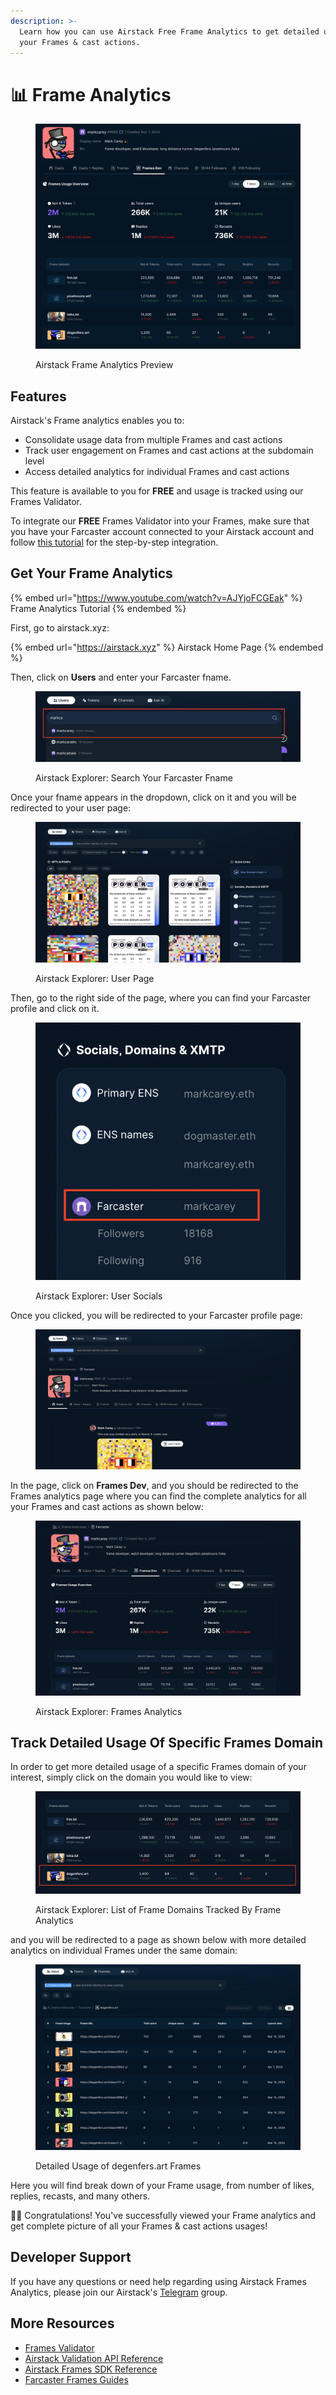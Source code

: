 ```yaml
---
description: >-
  Learn how you can use Airstack Free Frame Analytics to get detailed usage of
  your Frames & cast actions.
---
```


# 📊 Frame Analytics

<figure><img src="../../.gitbook/assets/image.png" alt=""><figcaption><p>Airstack Frame Analytics Preview</p></figcaption></figure>

## Features

Airstack's Frame analytics enables you to:

* Consolidate usage data from multiple Frames and cast actions
* Track user engagement on Frames and cast actions at the subdomain level
* Access detailed analytics for individual Frames and cast actions

This feature is available to you for **FREE** and usage is tracked using our Frames Validator.

To integrate our **FREE** Frames Validator into your Frames, make sure that you have your Farcaster account connected to your Airstack account and follow [this tutorial](frames-validator.md) for the step-by-step integration.

## Get Your Frame Analytics

{% embed url="https://www.youtube.com/watch?v=AJYjoFCGEak" %}
Frame Analytics Tutorial
{% endembed %}

First, go to airstack.xyz:

{% embed url="https://airstack.xyz" %}
Airstack Home Page
{% endembed %}

Then, click on **Users** and enter your Farcaster fname.

<figure><img src="../../.gitbook/assets/Screenshot 2024-05-06 at 20.07.12.png" alt=""><figcaption><p>Airstack Explorer: Search Your Farcaster Fname</p></figcaption></figure>

Once your fname appears in the dropdown, click on it and you will be redirected to your user page:

<figure><img src="../../.gitbook/assets/Screenshot 2024-05-06 at 20.09.18.png" alt=""><figcaption><p>Airstack Explorer: User Page</p></figcaption></figure>

Then, go to the right side of the page, where you can find your Farcaster profile and click on it.

<figure><img src="../../.gitbook/assets/Screenshot 2024-05-06 at 20.10.50.png" alt=""><figcaption><p>Airstack Explorer: User Socials</p></figcaption></figure>

Once you clicked, you will be redirected to your Farcaster profile page:

<figure><img src="../../.gitbook/assets/Screenshot 2024-05-06 at 20.12.09.png" alt=""><figcaption></figcaption></figure>

In the page, click on **Frames Dev**, and you should be redirected to the Frames analytics page where you can find the complete analytics for all your Frames and cast actions as shown below:

<figure><img src="../../.gitbook/assets/Screenshot 2024-05-06 at 20.13.25.png" alt=""><figcaption><p>Airstack Explorer: Frames Analytics</p></figcaption></figure>

## Track Detailed Usage Of Specific Frames Domain

In order to get more detailed usage of a specific Frames domain of your interest, simply click on the domain you would like to view:

<figure><img src="../../.gitbook/assets/Screenshot 2024-05-06 at 20.16.36.png" alt=""><figcaption><p>Airstack Explorer: List of Frame Domains Tracked By Frame Analytics</p></figcaption></figure>

and you will be redirected to a page as shown below with more detailed analytics on individual Frames under the same domain:

<figure><img src="../../.gitbook/assets/image (1).png" alt=""><figcaption><p>Detailed Usage of degenfers.art Frames</p></figcaption></figure>

Here you will find break down of your Frame usage, from number of likes, replies, recasts, and many others.

🎉🥳 Congratulations! You've successfully viewed your Frame analytics and get complete picture of all your Frames & cast actions usages!

## Developer Support

If you have any questions or need help regarding using Airstack Frames Analytics, please join our Airstack's [Telegram](https://t.me/+1k3c2FR7z51mNDRh) group.

## More Resources

* [Frames Validator](frames-validator.md)
* [Airstack Validation API Reference](../../api-references/api-reference/airstack-validation-api.md)
* [Airstack Frames SDK Reference](https://github.com/Airstack-xyz/airstack-frames-sdk)
* [Farcaster Frames Guides](../farcaster/farcaster-frames.md)
